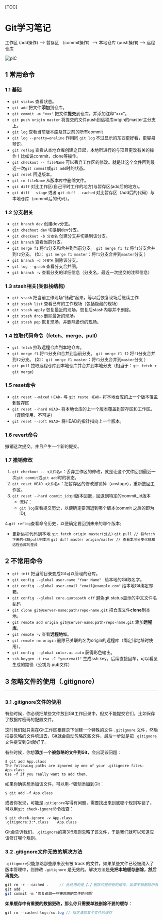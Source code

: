 [TOC]

# Git学习笔记



工作区    (add操作) -->     暂存区   （commit操作）-->      本地仓库     (push操作) -->      远程仓库

![pIC](https://segmentfault.com/img/bVFcx8?w=800&h=227)



## 1 常用命令

### 1.1 基础

- `git status` 查看状态。
- `git add` 把文件**添加**到仓库。
- `git commit -m "xxx"` 把文件**提交**到仓库，并添加注释“xxx”。
- `git push origin master` 将提交的文件push到远程库origin的master主分支上。
- `git log` 查看当前版本库及其之前的所有commit 
- `git log --pretty=oneline` 作用同 `git log` 不过显示的东西更好看，更容易辨识。
- `git reflog` 查看从本地仓库创建之日起，本地所进行的与项目更改有关的操作！比如说commit，clone等操作。 
- `git checkout -- fileName` 可以丢弃工作区的修改。就是让这个文件回到最近一次`git commit`或`git add`时的状态。
- `git reset` 回退版本。
- `git rm fileName` 从版本库中删除文件。
- `git diff` 对比工作区(自己平时工作的地方)与暂存区(add后的地方)。
- `git diff --stage` 或者 `git diff --cached` 对比暂存区（add后的代码）与本地仓库（commit后的代码）。

### 1.2 分支相关

- `git branch dev` 创建dev分支。
- `git chechout dev` 切换到dev分支。
- `git checkout -b 分支名`  创建分支并切换到该分支。
- `git branch` 查看当前分支。
- `git merge f1` 将`f1`分支和合并到当前分支。
  `git merge f1 f2` 将`f1`分支合并到`f2`分支。
  (如： `git merge f1 master`：将`f1`分支合并到`master`分支 )
- `git branch -d 分支名` 删除该分支。
- `git log --graph` 查看分支合并图。
- `git branch -v` 查看分支的详细信息（分支名，最近一次提交的注释信息）



### 1.3 stash相关(类似栈结构)

- `git stash` 把当前工作现场“储藏”起来，等以后恢复现场后继续工作
- `git stash list` 查看已有的工作现场（包括隐藏的现场）
- `git stash apply` 恢复最近的现场，恢复后stash内容并不删除。
- `git stash drop` 删除最近的现场。
- `git stash pop` 恢复现场，并删除备份的现场。



### 1.4 拉取代码命令（fetch、merge、pull）

- `git fetch` 拉取远程仓库到本地仓库。
- `git merge f1` 将`f1`分支和合并到当前分支。
  `git merge f1 f2` 将`f1`分支合并到`f2`分支。
  (如： `git merge f1 master`：将`f1`分支合并到`master`分支 )
- `git pull` 拉取远程仓库到本地仓库并合并到本地分支（相当于：`git fetch + git merge`）

### 1.5 reset命令

- `git reset --mixed HEAD~` 与 `git reste HEAD~` 将本地仓库的上一个版本覆盖到暂存区
- `git reset --hard HEAD~` 将本地仓库的上一个版本覆盖到暂存区和工作区。（谨慎使用，不可逆）
- `git reset --soft HEAD~` 将HEAD的指针指向上一个版本。

### 1.6 revert命令

撤销这次提交。并且产生一个新的提交。

### 1.7 撤销修改

1. `git checkout -- <文件名>`：丢弃工作区的修改，就是让这个文件回到最近一次`git commit`或`git add`时的状态。
2. `git reset HEAD <文件名>`：把暂存区的修改撤销掉（unstage），重新放回工作区。
3. `git reset --hard commit_id`:git版本回退，回退到特定的commit_id版本
   - 流程：
   - `git log`查看提交历史，以便确定要回退到哪个版本(commit 之后的即为ID);

4.`git reflog`查看命令历史，以便确定要回到未来的哪个版本;

- 更新远程代码到本地
  `git fetch origin master(分支)`
  `git pull // 将fetch下来的代码pull到本地`
  `git diff master origin/master // 查看本地分支代码和远程仓库的差异`


## 2 不常用命令

- `git init`  把当前目录变成Git可以管理的仓库。
- `git config --global user.name "Your Name" ` 给本地的Git取名字。
- `git config --global user.email "email@example.com"` 给本地Git绑定邮箱。
- `git config --global core.quotepath off`  避免git status显示的中文文件名乱码
- `git clone git@server-name:path/repo-name.git` 把仓库文件**clone**到本地。
- `git remote add origin git@server-name:path/repo-name.git` 添加**远程库**。
- `git remote -v` 查看**远程地址**。
- `git remote rm origin` 删除已关联的名为origin的远程库（绑定错地址时使用）。
- `git config --global color.ui auto` 获得彩色输出。
- `ssh-keygen -t rsa -C "youremail"`  生成ssh key，后续直接回车，可以看见生成的路径（公钥为.pub文件）

## 3 忽略文件的使用（.gitignore）

------

### 3.1 .gitignore文件的使用

有些时候，你必须把某些文件放到Git工作目录中，但又不能提交它们，比如保存了数据库密码的配置文件。

这时我们就只需在Git工作区根目录下创建一个特殊的文件 `.gitignore` 文件，然后把要忽略的文件填进去，Git就会自动忽略这些文件，最后一步就是把 `.gitignore` 文件提交到Git就好了。

有些时候，你想**添加一个被忽略的文件到Git**，会出现该问题：

```
$ git add App.class
The following paths are ignored by one of your .gitignore files:
App.class
Use -f if you really want to add them.
```

如果你确实想添加该文件，可以用`-f`强制添加到Git：

```
$ git add -f App.class
```

或者你发现，可能是`.gitignore`写得有问题，需要找出来到底哪个规则写错了，可以用`git check-ignore`命令检查：

```
$ git check-ignore -v App.class
.gitignore:3:*.class    App.class
```

Git会告诉我们，`.gitignore`的第3行规则忽略了该文件，于是我们就可以知道应该修订哪个规则。

### 3.2 .gitignore文件无效的解决方法

`.gitignore`只能忽略那些原来没有被 track 的文件，如果某些文件已经被纳入了版本管理中，则修改 `.gitignore` 是无效的。解决方法是**先把本地缓存删除，然后再提交**。

```java
git rm -r --cached .     // 此处用的是【.】删除的是所有的缓存，如果不想删除所有的见后面的方法
git add .
git commit -m '修复追踪一些被忽略的文件的问题'
```

**如果缓存中有重要的数据更改，那么你只需要单独删除不要的缓存**：

```java
git rm --cached logs/xx.log // 指定清除某个文件的缓存
```









